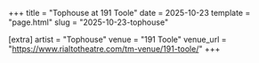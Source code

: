 +++
title = "Tophouse at 191 Toole"
date = 2025-10-23
template = "page.html"
slug = "2025-10-23-tophouse"

[extra]
artist = "Tophouse"
venue = "191 Toole"
venue_url = "https://www.rialtotheatre.com/tm-venue/191-toole/"
+++
